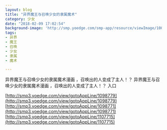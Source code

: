 ```yaml
---
layout: blog
title: "异界魔王与召唤少女的隶属魔术"
category: 少女
date: "2018-02-09 17:02:54"
background-image: 'http://smp.yoedge.com/smp-app/resource/viewImage/1000865appline.png'
tags:
- 异界
- 魔王
- 召唤
- 少女
- 隶属
- 魔术

---
```

异界魔王与召唤少女的隶属魔术漫画 ，召唤出的人变成了主人！？
异界魔王与召唤少女的隶属魔术漫画 ，召唤出的人变成了主人！？
入口

[http://smp3.yoedge.com/view/gotoAppLine/1098779](http://smp3.yoedge.com/view/gotoAppLine/1098779)
[http://smp3.yoedge.com/view/gotoAppLine/1098771](http://smp3.yoedge.com/view/gotoAppLine/1098771)
[http://smp3.yoedge.com/view/gotoAppLine/1107715](http://smp3.yoedge.com/view/gotoAppLine/1107715)

        
